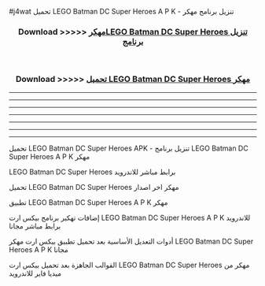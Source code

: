 #j4wat تحميل LEGO Batman DC Super Heroes A P K - تنزيل برنامج مهكر



<div align="center">
<h3>Download >>>>> <a href="https://runaway1.web.app/?sq=LEGO Batman DC Super Heroes">مهكرLEGO Batman DC Super Heroes تنزيل برنامج</a></h3><br>

<h3>Download >>>>> <a href="https://runaway1.web.app/?sq=LEGO Batman DC Super Heroes">تحميل LEGO Batman DC Super Heroes مهكر</a></h3>
</div>


----------------------------------------------------------

----------------------------------------------------------

----------------------------------------------------------

----------------------------------------------------------

----------------------------------------------------------

----------------------------------------------------------

----------------------------------------------------------

تحميل LEGO Batman DC Super Heroes APK - تنزيل برنامج LEGO Batman DC Super Heroes A P K مهكر

LEGO Batman DC Super Heroes برابط مباشر للاندرويد

تحميل LEGO Batman DC Super Heroes مهكر اخر اصدار

تطبيق LEGO Batman DC Super Heroes A P K مهكر

إضافات تهكير برنامج بيكس ارت LEGO Batman DC Super Heroes A P K للاندرويد برابط مباشر مجانا

أدوات التعديل الأساسية بعد تحميل تطبيق بيكس ارت مهكر LEGO Batman DC Super Heroes A P K مجانا

القوالب الجاهزة بعد تحميل بيكس ارت LEGO Batman DC Super Heroes مهكر من ميديا فاير للاندرويد


